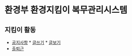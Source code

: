 # 환경부 환경지킴이 복무관리시스템

## 지킴이 활동
* [공지사항](http://flato.kr/work/5rc/s101.html)
           * [글쓰기](http://flato.kr/work/5rc/s101-write.html)
           * [글보기](http://flato.kr/work/5rc/s101-view.html)
* [출퇴근](http://flato.kr/work/5rc/s102.html)
           

